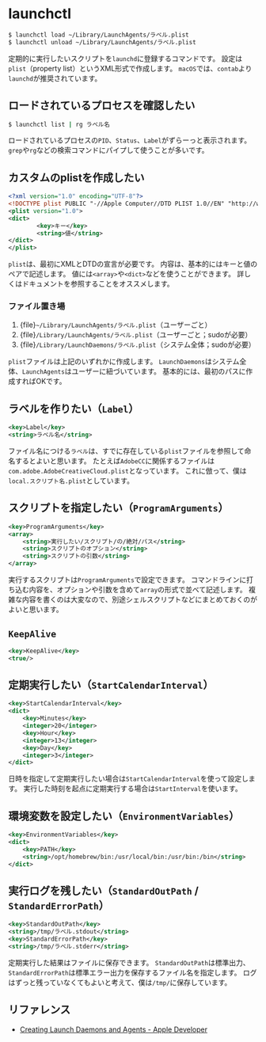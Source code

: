 # launchctl

```bash
$ launchctl load ~/Library/LaunchAgents/ラベル.plist
$ launchctl unload ~/Library/LaunchAgents/ラベル.plist
```

定期的に実行したいスクリプトを``launchd``に登録するコマンドです。
設定は``plist``（property list）というXML形式で作成します。
``macOS``では、``contab``より``launchd``が推奨されています。

## ロードされているプロセスを確認したい

```bash
$ launchctl list | rg ラベル名
```

ロードされているプロセスの``PID``、``Status``、``Label``がずらーっと表示されます。
``grep``や``rg``などの検索コマンドにパイプして使うことが多いです。

## カスタムのplistを作成したい

```xml
<?xml version="1.0" encoding="UTF-8"?>
<!DOCTYPE plist PUBLIC "-//Apple Computer//DTD PLIST 1.0//EN" "http://www.apple.com/DTDs/PropertyList-1.0.dtd">
<plist version="1.0">
<dict>
        <key>キー</key>
        <string>値</string>
</dict>
</plist>
```

``plist``は、最初にXMLとDTDの宣言が必要です。
内容は、基本的にはキーと値のペアで記述します。
値には``<array>``や``<dict>``などを使うことができます。
詳しくはドキュメントを参照することをオススメします。

### ファイル置き場

1. {file}``~/Library/LaunchAgents/ラベル.plist``（ユーザーごと）
1. {file}``/Library/LaunchAgents/ラベル.plist``（ユーザーごと；sudoが必要）
1. {file}``/Library/LaunchDaemons/ラベル.plist``（システム全体；sudoが必要）

``plist``ファイルは上記のいずれかに作成します。
``LaunchDaemons``はシステム全体、``LaunchAgents``はユーザーに紐づいています。
基本的には、最初のパスに作成すればOKです。

## ラベルを作りたい（``Label``）

```xml
<key>Label</key>
<string>ラベル名</string>
```

ファイル名につける``ラベル``は、すでに存在している``plist``ファイルを参照して命名するとよいと思います。
たとえば``AdobeCC``に関係するファイルは``com.adobe.AdobeCreativeCloud.plist``となっています。
これに倣って、僕は``local.スクリプト名.plist``としています。

## スクリプトを指定したい（``ProgramArguments``）

```xml
<key>ProgramArguments</key>
<array>
    <string>実行したい/スクリプト/の/絶対/パス</string>
    <string>スクリプトのオプション</string>
    <string>スクリプトの引数</string>
</array>
```

実行するスクリプトは``ProgramArguments``で設定できます。
コマンドラインに打ち込む内容を、オプションや引数を含めて``array``の形式で並べて記述します。
複雑な内容を書くのは大変なので、別途シェルスクリプトなどにまとめておくのがよいと思います。

## ``KeepAlive``

```xml
<key>KeepAlive</key>
<true/>
```

## 定期実行したい（``StartCalendarInterval``）

```xml
<key>StartCalendarInterval</key>
<dict>
    <key>Minutes</key>
    <integer>20</integer>
    <key>Hour</key>
    <integer>13</integer>
    <key>Day</key>
    <integer>3</integer>
</dict>
```

日時を指定して定期実行したい場合は``StartCalendarInterval``を使って設定します。
実行した時刻を起点に定期実行する場合は``StartInterval``を使います。

## 環境変数を設定したい（``EnvironmentVariables``）

```xml
<key>EnvironmentVariables</key>
<dict>
    <key>PATH</key>
    <string>/opt/homebrew/bin:/usr/local/bin:/usr/bin:/bin</string>
</dict>
```

## 実行ログを残したい（``StandardOutPath`` / ``StandardErrorPath``）

```xml
<key>StandardOutPath</key>
<string>/tmp/ラベル.stdout</string>
<key>StandardErrorPath</key>
<string>/tmp/ラベル.stderr</string>
```

定期実行した結果はファイルに保存できます。
``StandardOutPath``は標準出力、``StandardErrorPath``は標準エラー出力を保存するファイル名を指定します。
ログはずっと残っていなくてもよいと考えて、僕は``/tmp/``に保存しています。

## リファレンス

- [Creating Launch Daemons and Agents - Apple Developer](https://developer.apple.com/library/archive/documentation/MacOSX/Conceptual/BPSystemStartup/Chapters/CreatingLaunchdJobs.html)
